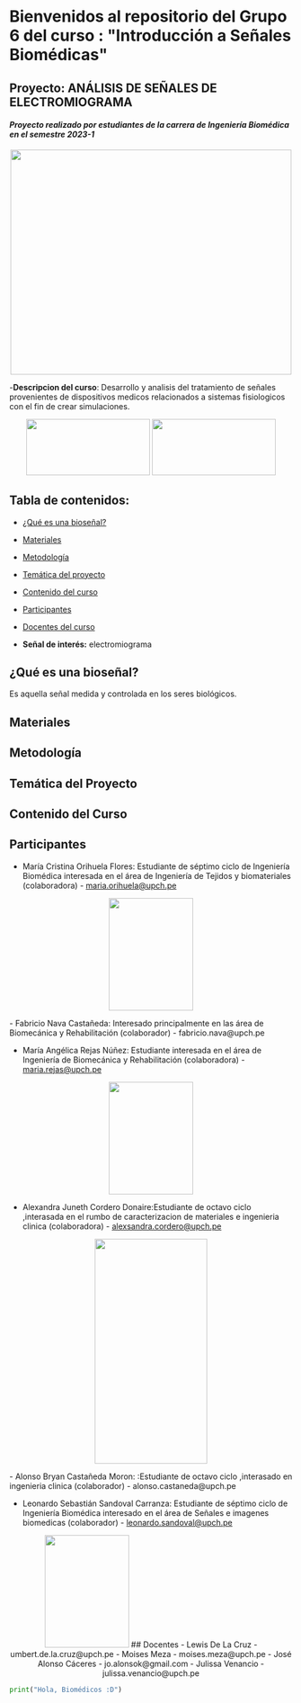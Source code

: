 # Bienvenidos al repositorio del Grupo 6 del curso : "Introducción a Señales Biomédicas"
## Proyecto: ANÁLISIS DE SEÑALES DE ELECTROMIOGRAMA

#### *Proyecto realizado por estudiantes de la carrera de Ingeniería Biomédica en el semestre 2023-1*
<p align="center">
  <img width="500" height="400" src="https://i.postimg.cc/Njm7463m/Whats-App-Image-2023-03-29-at-19-41-08.jpg">
</p>


-**Descripcion del curso**: Desarrollo y analisis del tratamiento de señales provenientes de dispositivos medicos relacionados a sistemas fisiologicos con el fin de crear simulaciones.

<p align="center">
  <img width="220" height="100" src="https://encrypted-tbn0.gstatic.com/images?q=tbn:ANd9GcT6ya1d0H7YLeihci8A-LiSkSsiT-c08azerg&usqp=CAU">
  <img width="220" height="100" src="https://www.my-ekg.com/imag/sindrome-coronario-agudo.png">
</p>


## Tabla de contenidos:
* [¿Qué es una bioseñal?](https://github.com/MariaRejas/intro_E6/blob/main/README.md#qu%C3%A9-es-una-biose%C3%B1al)

* [Materiales](https://github.com/MariaRejas/intro_E6/blob/main/README.md#materiales)

* [Metodología](https://github.com/MariaRejas/intro_E6/blob/main/README.md#metodolog%C3%ADa)

* [Temática del proyecto](https://github.com/MariaRejas/intro_E6/blob/main/README.md#tem%C3%A1tica-del-proyecto)

* [Contenido del curso](https://github.com/MariaRejas/intro_E6/blob/main/README.md#contenido-del-curso)

* [Participantes](https://github.com/MariaRejas/intro_E6/blob/main/README.md#participantes)
  
* [Docentes del curso](https://github.com/MariaRejas/intro_E6/blob/main/README.md#docentes)
  
* **Señal de interés:** electromiograma 


## ¿Qué es una bioseñal?
Es aquella señal medida y controlada en los seres biológicos.

## Materiales

## Metodología

## Temática del Proyecto

## Contenido del Curso

## Participantes
  - María Cristina Orihuela Flores: Estudiante de séptimo ciclo de Ingeniería Biomédica interesada en el área de Ingeniería de Tejidos y biomateriales (colaboradora) - maria.orihuela@upch.pe
  <p align="center">
    <img width="150" height="200" src="https://i.postimg.cc/j5qn0PLW/cris.png">
  </p>
  - Fabricio Nava Castañeda: Interesado principalmente en las área de Biomecánica y Rehabilitación (colaborador) - fabricio.nava@upch.pe
  
  - María Angélica Rejas Núñez: Estudiante interesada en el área de Ingeniería de Biomecánica y Rehabilitación (colaboradora) - maria.rejas@upch.pe
  <p align="center">
    <img width="150" height="200" src="https://i.postimg.cc/VNDJz5yd/foto.png">
  </p>

  - Alexandra Juneth Cordero Donaire:Estudiante de octavo ciclo ,interasada en el rumbo de caracterizacion de materiales e ingenieria clinica (colaboradora) - alexsandra.cordero@upch.pe
   <p align="center">
    <img width="200" height="400" src="https://i.postimg.cc/1zsZJKjq/Imagen1.png">
  </p>
  - Alonso Bryan Castañeda Moron: :Estudiante de octavo ciclo ,interasado en ingenieria clinica (colaborador) - alonso.castaneda@upch.pe
  
  - Leonardo Sebastián Sandoval Carranza: Estudiante de séptimo ciclo de Ingeniería Biomédica interesado en el área de Señales e imagenes biomedicas (colaborador) - leonardo.sandoval@upch.pe
  <p align="center">
    <img width="150" height="200" src="https://web.whatsapp.com/74137b42-4612-4316-bb3b-bfdd15142a75">
## Docentes
  -  Lewis De La Cruz - umbert.de.la.cruz@upch.pe
  -  Moises Meza - moises.meza@upch.pe
  -  José Alonso Cáceres - jo.alonsok@gmail.com
  -  Julissa Venancio - julissa.venancio@upch.pe

```python
print("Hola, Biomédicos :D")
